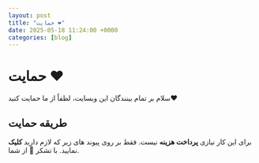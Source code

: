 ```yaml
---
layout: post
title: "حمایت ❤️"
date: 2025-05-18 11:24:00 +0000
categories: [blog]
---
```

# حمایت ❤️
سلام بر تمام بینندگان این وبسایت، لطفاً از ما حمایت کنید❤️
## طریقه حمایت 
برای این کار نیازی **پرداخت هزینه** نیست. فقط بر روی پیوند های زیر که لازم دارید **کلیک** نمایید. با تشکر 🙏 از شما. 
<div id="pos-article-display-107031"></div>
<div id="pos-article-display-107060"></div>
